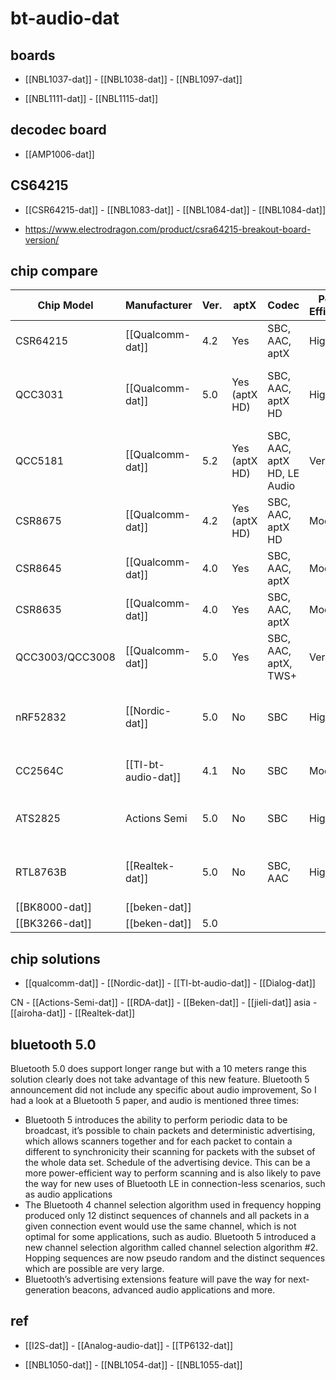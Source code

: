 
# bt-audio-dat 

## boards 

- [[NBL1037-dat]] - [[NBL1038-dat]] - [[NBL1097-dat]]

- [[NBL1111-dat]] - [[NBL1115-dat]]


## decodec board 

- [[AMP1006-dat]]

## CS64215 

- [[CSR64215-dat]] - [[NBL1083-dat]] - [[NBL1084-dat]] - [[NBL1084-dat]]

- https://www.electrodragon.com/product/csra64215-breakout-board-version/

## chip compare 

| Chip Model      | Manufacturer        | Ver. | aptX          | Codec                       | Power Efficiency | Lifetime Status | Notable Features                               | Ideal Use Case               |
| --------------- | ------------------- | ---- | ------------- | --------------------------- | ---------------- | --------------- | ---------------------------------------------- | ---------------------------- |
| CSR64215        | [[Qualcomm-dat]]    | 4.2  | Yes           | SBC, AAC, aptX              | High             | EOL             | Low power, high-quality audio                  | Wireless audio devices       |
| QCC3031         | [[Qualcomm-dat]]    | 5.0  | Yes (aptX HD) | SBC, AAC, aptX HD           | High             | Active          | Advanced Bluetooth audio, low-power design     | Bluetooth audio products     |
| QCC5181         | [[Qualcomm-dat]]    | 5.2  | Yes (aptX HD) | SBC, AAC, aptX HD, LE Audio | Very High        | Active          | TrueWireless Mirroring, LE Audio support       | Modern Bluetooth headphones  |
| CSR8675         | [[Qualcomm-dat]]    | 4.2  | Yes (aptX HD) | SBC, AAC, aptX HD           | Moderate         | Active          | aptX HD, premium audio features                | High-end headphones/speakers |
| CSR8645         | [[Qualcomm-dat]]    | 4.0  | Yes           | SBC, AAC, aptX              | Moderate         | EOL             | Mid-range audio support                        | Affordable audio devices     |
| CSR8635         | [[Qualcomm-dat]]    | 4.0  | Yes           | SBC, AAC, aptX              | Moderate         | EOL             | Budget-friendly with aptX                      | Low-cost audio solutions     |
| QCC3003/QCC3008 | [[Qualcomm-dat]]    | 5.0  | Yes           | SBC, AAC, aptX, TWS+        | Very High        | Active          | TrueWireless Stereo, low power                 | Modern Bluetooth audio       |
| nRF52832        | [[Nordic-dat]]      | 5.0  | No            | SBC                         | High             | Active          | Low-energy profile, flexible for IoT and audio | IoT and general Bluetooth    |
| CC2564C         | [[TI-bt-audio-dat]] | 4.1  | No            | SBC                         | Moderate         | Active          | Dual-mode (Classic + Low Energy)               | IoT and audio solutions      |
| ATS2825         | Actions Semi        | 5.0  | No            | SBC                         | High             | Active          | Cost-effective, supports basic audio           | Budget Bluetooth devices     |
| RTL8763B        | [[Realtek-dat]]     | 5.0  | No            | SBC, AAC                    | High             | Active          | Low latency, reliable for TWS earbuds          | True Wireless Earbuds        |
| [[BK8000-dat]]  | [[beken-dat]]       |
| [[BK3266-dat]]  | [[beken-dat]]       | 5.0  |


## chip solutions 

- [[qualcomm-dat]] - [[Nordic-dat]] - [[TI-bt-audio-dat]] - [[Dialog-dat]]

CN - [[Actions-Semi-dat]] - [[RDA-dat]] - [[Beken-dat]] - [[jieli-dat]]
asia - [[airoha-dat]] - [[Realtek-dat]]

## bluetooth 5.0 

Bluetooth 5.0 does support longer range but with a 10 meters range this solution clearly does not take advantage of this new feature. Bluetooth 5 announcement did not include any specific about audio improvement, So I had a look at a Bluetooth 5 paper, and audio is mentioned three times:

- Bluetooth 5 introduces the ability to perform periodic data to be broadcast, it’s possible to chain packets and deterministic advertising, which allows scanners together and for each packet to contain a different to synchronicity their scanning for packets with the subset of the whole data set. Schedule of the advertising device. This can be a more power-efficient way to perform scanning and is also likely to pave the way for new uses of Bluetooth LE in connection-less scenarios, such as audio applications
- The Bluetooth 4 channel selection algorithm used in frequency hopping produced only 12 distinct sequences of channels and all packets in a given connection event would use the same channel, which is not optimal for some applications, such as audio. Bluetooth 5 introduced a new channel selection algorithm called channel selection algorithm #2. Hopping sequences are now pseudo random and the distinct sequences which are possible are very large.
- Bluetooth’s advertising extensions feature will pave the way for next-generation beacons, advanced audio applications and more.



## ref 

- [[I2S-dat]] - [[Analog-audio-dat]] - [[TP6132-dat]]

- [[NBL1050-dat]] - [[NBL1054-dat]] - [[NBL1055-dat]]
